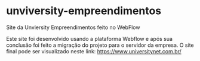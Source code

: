 # unviversity-empreendimentos
Site da Unviersity Empreendimentos feito no WebFlow

Este site foi desenvolvido usando a plataforma Webflow e após sua conclusão
foi feito a migração do projeto para o servidor da empresa.
O site final pode ser visualizado neste link: https://www.universitynet.com.br/
